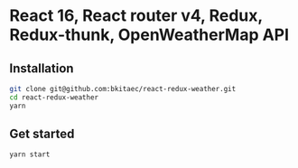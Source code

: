 # React 16, React router v4, Redux, Redux-thunk, OpenWeatherMap API
## Installation

```bash
git clone git@github.com:bkitaec/react-redux-weather.git
cd react-redux-weather
yarn
```

## Get started

```bash
yarn start
```